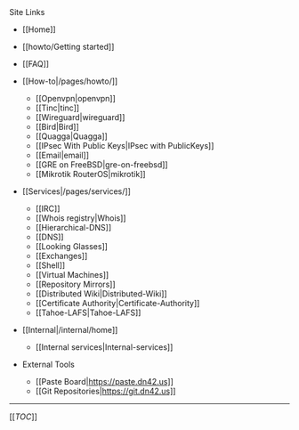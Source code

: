 <div class='toc-title'>Site Links</div>

 * [[Home]]
  * [[howto/Getting started]]
  * [[FAQ]]

* [[How-to|/pages/howto/]]
  * [[Openvpn|openvpn]]
  * [[Tinc|tinc]]
  * [[Wireguard|wireguard]]
  * [[Bird|Bird]]
  * [[Quagga|Quagga]]
  * [[IPsec With Public Keys|IPsec with PublicKeys]]
  * [[Email|email]]
  * [[GRE on FreeBSD|gre-on-freebsd]]
  * [[Mikrotik RouterOS|mikrotik]]

* [[Services|/pages/services/]]
  * [[IRC]]
  * [[Whois registry|Whois]]
  * [[Hierarchical-DNS]]
  * [[DNS]]  
  * [[Looking Glasses]]
  * [[Exchanges]]
  * [[Shell]]
  * [[Virtual Machines]]
  * [[Repository Mirrors]]
  * [[Distributed Wiki|Distributed-Wiki]]
  * [[Certificate Authority|Certificate-Authority]]
  * [[Tahoe-LAFS|Tahoe-LAFS]]

* [[Internal|/internal/home]]
  * [[Internal services|Internal-services]]

* External Tools
  * [[Paste Board|https://paste.dn42.us]]
  * [[Git Repositories|https://git.dn42.us]]

--------------

[[_TOC_]]

